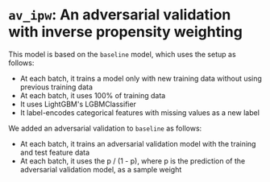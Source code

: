 # `av_ipw`: An adversarial validation with inverse propensity weighting

This model is based on the `baseline` model, which uses the setup as follows:

* At each batch, it trains a model only with new training data without using previous training data
* At each batch, it uses 100% of training data
* It uses LightGBM's LGBMClassifier
* It label-encodes categorical features with missing values as a new label

We added an adversarial validation to `baseline` as follows:

* At each batch, it trains an adversarial validation model with the training and test feature data
* At each batch, it uses the p / (1 - p), where p is the prediction of the adversarial validation model, as a sample weight
